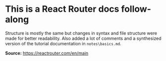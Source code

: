 # This is a React Router docs follow-along

Structure is mostly the same but changes in syntax and file structure were made for better readability. Also added a lot of comments and a synthesized version of the tutorial documentation in `notes\basics.md`.

**Source:** https://reactrouter.com/en/main
